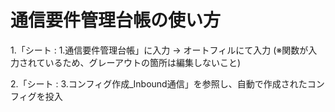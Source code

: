 <!-- 通信要件管理台帳 -->
# 通信要件管理台帳の使い方

1.「シート : 1.通信要件管理台帳」に入力
→ オートフィルにて入力
(※関数が入力されているため、グレーアウトの箇所は編集しないこと)

2.「シート : 3.コンフィグ作成_Inbound通信」を参照し、自動で作成されたコンフィグを投入
